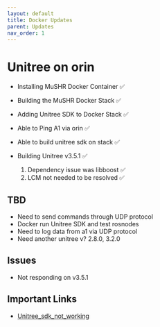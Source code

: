 ```yaml
---
layout: default
title: Docker Updates
parent: Updates
nav_order: 1
---
```


# Unitree on orin

- Installing MuSHR Docker Container  ✅
- Building the MuSHR Docker Stack    ✅
- Adding Unitree SDK to Docker Stack ✅
- Able to Ping A1 via orin           ✅
- Able to build unitree sdk on stack ✅

- Building Unitree v3.5.1            ✅
    1. Dependency issue was libboost ✅
    2. LCM not needed to be resolved ✅


## TBD

- Need to send commands through UDP protocol
- Docker run Unitree SDK and test rosnodes
- Need to log data from a1 via UDP protocol
- Need another unitree v? 2.8.0, 3.2.0

## Issues
- Not responding on v3.5.1

## Important Links
- [Unitree_sdk_not_working](https://forum.mybotshop.de/t/unitree-a1-unitree-legged-sdk-is-not-working/611)

